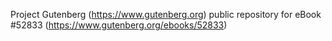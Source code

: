 Project Gutenberg (https://www.gutenberg.org) public repository for
eBook #52833 (https://www.gutenberg.org/ebooks/52833)
